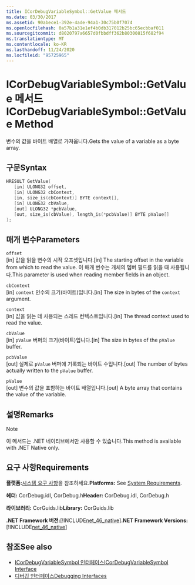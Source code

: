 ```yaml
---
title: ICorDebugVariableSymbol::GetValue 메서드
ms.date: 03/30/2017
ms.assetid: 90abece1-392e-4ade-94a1-30c75b0f7074
ms.openlocfilehash: 0a57b1a31e1ef4b0db317012b25bc65ecbbaf011
ms.sourcegitcommit: d8020797a6657d0fbbdff362b80300815f682f94
ms.translationtype: MT
ms.contentlocale: ko-KR
ms.lasthandoff: 11/24/2020
ms.locfileid: "95725965"
---
```

# <a name="icordebugvariablesymbolgetvalue-method"></a><span data-ttu-id="9cb71-102">ICorDebugVariableSymbol::GetValue 메서드</span><span class="sxs-lookup"><span data-stu-id="9cb71-102">ICorDebugVariableSymbol::GetValue Method</span></span>

<span data-ttu-id="9cb71-103">변수의 값을 바이트 배열로 가져옵니다.</span><span class="sxs-lookup"><span data-stu-id="9cb71-103">Gets the value of a variable as a byte array.</span></span>  
  
## <a name="syntax"></a><span data-ttu-id="9cb71-104">구문</span><span class="sxs-lookup"><span data-stu-id="9cb71-104">Syntax</span></span>  
  
```cpp  
HRESULT GetValue(  
   [in] ULONG32 offset,  
   [in] ULONG32 cbContext,  
   [in, size_is(cbContext)] BYTE context[],  
   [in] ULONG32 cbValue,  
   [out] ULONG32 *pcbValue,  
   [out, size_is(cbValue), length_is(*pcbValue)] BYTE pValue[]  
);  
```  
  
## <a name="parameters"></a><span data-ttu-id="9cb71-105">매개 변수</span><span class="sxs-lookup"><span data-stu-id="9cb71-105">Parameters</span></span>  

 `offset`  
 <span data-ttu-id="9cb71-106">[in] 값을 읽을 변수의 시작 오프셋입니다.</span><span class="sxs-lookup"><span data-stu-id="9cb71-106">[in] The starting offset in the variable from which to read the value.</span></span> <span data-ttu-id="9cb71-107">이 매개 변수는 개체의 멤버 필드를 읽을 때 사용됩니다.</span><span class="sxs-lookup"><span data-stu-id="9cb71-107">This parameter is used when reading member fields in an object.</span></span>  
  
 `cbContext`  
 <span data-ttu-id="9cb71-108">[in] `context` 인수의 크기(바이트)입니다.</span><span class="sxs-lookup"><span data-stu-id="9cb71-108">[in] The size in bytes of the `context` argument.</span></span>  
  
 `context`  
 <span data-ttu-id="9cb71-109">[in] 값을 읽는 데 사용되는 스레드 컨텍스트입니다.</span><span class="sxs-lookup"><span data-stu-id="9cb71-109">[in] The thread context used to read the value.</span></span>  
  
 `cbValue`  
 <span data-ttu-id="9cb71-110">[in] `pValue` 버퍼의 크기(바이트)입니다.</span><span class="sxs-lookup"><span data-stu-id="9cb71-110">[in] The size in bytes of the `pValue` buffer.</span></span>  
  
 `pcbValue`  
 <span data-ttu-id="9cb71-111">[out] 실제로 `pValue` 버퍼에 기록되는 바이트 수입니다.</span><span class="sxs-lookup"><span data-stu-id="9cb71-111">[out] The number of bytes actually written to the `pValue` buffer.</span></span>  
  
 `pValue`  
 <span data-ttu-id="9cb71-112">[out] 변수의 값을 포함하는 바이트 배열입니다.</span><span class="sxs-lookup"><span data-stu-id="9cb71-112">[out] A byte array that contains the value of the variable.</span></span>  
  
## <a name="remarks"></a><span data-ttu-id="9cb71-113">설명</span><span class="sxs-lookup"><span data-stu-id="9cb71-113">Remarks</span></span>  
  
> [!NOTE]
> <span data-ttu-id="9cb71-114">이 메서드는 .NET 네이티브에서만 사용할 수 있습니다.</span><span class="sxs-lookup"><span data-stu-id="9cb71-114">This method is available with .NET Native only.</span></span>  
  
## <a name="requirements"></a><span data-ttu-id="9cb71-115">요구 사항</span><span class="sxs-lookup"><span data-stu-id="9cb71-115">Requirements</span></span>  

 <span data-ttu-id="9cb71-116">**플랫폼:**[시스템 요구 사항](../../get-started/system-requirements.md)을 참조하세요.</span><span class="sxs-lookup"><span data-stu-id="9cb71-116">**Platforms:** See [System Requirements](../../get-started/system-requirements.md).</span></span>  
  
 <span data-ttu-id="9cb71-117">**헤더:** CorDebug.idl, CorDebug.h</span><span class="sxs-lookup"><span data-stu-id="9cb71-117">**Header:** CorDebug.idl, CorDebug.h</span></span>  
  
 <span data-ttu-id="9cb71-118">**라이브러리:** CorGuids.lib</span><span class="sxs-lookup"><span data-stu-id="9cb71-118">**Library:** CorGuids.lib</span></span>  
  
 <span data-ttu-id="9cb71-119">**.NET Framework 버전:**[!INCLUDE[net_46_native](../../../../includes/net-46-native-md.md)]</span><span class="sxs-lookup"><span data-stu-id="9cb71-119">**.NET Framework Versions:** [!INCLUDE[net_46_native](../../../../includes/net-46-native-md.md)]</span></span>  
  
## <a name="see-also"></a><span data-ttu-id="9cb71-120">참조</span><span class="sxs-lookup"><span data-stu-id="9cb71-120">See also</span></span>

- [<span data-ttu-id="9cb71-121">ICorDebugVariableSymbol 인터페이스</span><span class="sxs-lookup"><span data-stu-id="9cb71-121">ICorDebugVariableSymbol Interface</span></span>](icordebugvariablesymbol-interface.md)
- [<span data-ttu-id="9cb71-122">디버깅 인터페이스</span><span class="sxs-lookup"><span data-stu-id="9cb71-122">Debugging Interfaces</span></span>](debugging-interfaces.md)
